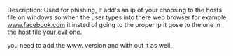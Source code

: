 Description: Used for phishing, 
it add's an ip of your choosing to the hosts file on windows
so when the user types into there web browser for example www.facebook.com it
insted of going to the proper ip it gose to the one in the host file your evil one.

you need to add the www. version and with out it as well.
